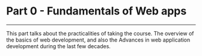 # Part 0 - Fundamentals of Web apps
---

This part talks about the practicalities of taking the course. 
The overview of the basics of web development, and also the Advances in web application development during the last few decades.
